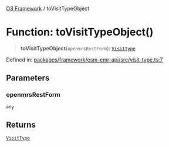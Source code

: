 [O3 Framework](../API.md) / toVisitTypeObject

# Function: toVisitTypeObject()

> **toVisitTypeObject**(`openmrsRestForm`): [`VisitType`](../interfaces/VisitType.md)

Defined in: [packages/framework/esm-emr-api/src/visit-type.ts:7](https://github.com/its-kios09/openmrs-esm-core/blob/main/packages/framework/esm-emr-api/src/visit-type.ts#L7)

## Parameters

### openmrsRestForm

`any`

## Returns

[`VisitType`](../interfaces/VisitType.md)
